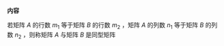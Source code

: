 **内容**    
    
若矩阵 $A$ 的行数 $m_1$ 等于矩阵 $B$ 的行数 $m_2$ ，矩阵 $A$ 的列数 $n_1$ 等于矩阵 $B$ 的列数 $n_2$ ，则称矩阵 $A$ 与矩阵 $B$ 是同型矩阵    
